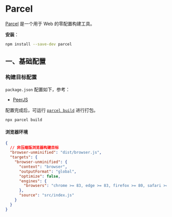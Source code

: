 # Parcel

[Parcel](https://github.com/parcel-bundler/parcel) 是一个用于 Web 的零配置构建工具。

**安装**：

```sh
npm install --save-dev parcel
```

## 一、基础配置

### 构建目标配置

`package.json` 配置如下，参考：

- [PeerJS](https://github.com/peers/peerjs/blob/master/package.json)

配置完成后，可运行 [`parcel build`](https://parceljs.org/features/cli/#parcel-build-%3Centries%3E) 进行打包。

```sh
npx parcel build
```

#### 浏览器环境

```json
{
  // 非压缩版浏览器构建目标
  "browser-unminified": "dist/browser.js",
  "targets": {
    "browser-unminified": {
      "context": "browser",
      "outputFormat": "global",
      "optimize": false,
      "engines": {
        "browsers": "chrome >= 83, edge >= 83, firefox >= 80, safari >= 15"
      },
      "source": "src/index.js"
    }
  }
}
```

